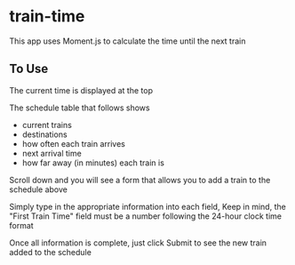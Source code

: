 # train-time

This app uses Moment.js to calculate the time until the next train

## To Use

The current time is displayed at the top

The schedule table that follows shows 

- current trains 
- destinations 
- how often each train arrives
- next arrival time
- how far away (in minutes) each train is

Scroll down and you will see a form that allows you to add a train to the schedule above

Simply type in the appropriate information into each field, Keep in mind, the "First Train Time" field must be a number following the 24-hour clock time format

Once all information is complete, just click Submit to see the new train added to the schedule
